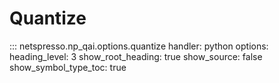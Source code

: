 # Quantize

::: netspresso.np_qai.options.quantize
    handler: python
    options:
      heading_level: 3
      show_root_heading: true
      show_source: false
      show_symbol_type_toc: true 
